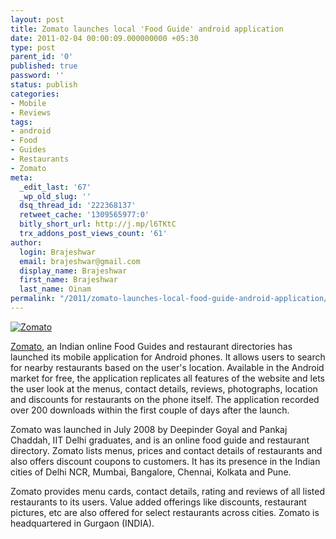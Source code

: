 ```yaml
---
layout: post
title: Zomato launches local 'Food Guide' android application
date: 2011-02-04 00:00:09.000000000 +05:30
type: post
parent_id: '0'
published: true
password: ''
status: publish
categories:
- Mobile
- Reviews
tags:
- android
- Food
- Guides
- Restaurants
- Zomato
meta:
  _edit_last: '67'
  _wp_old_slug: ''
  dsq_thread_id: '222368137'
  retweet_cache: '1309565977:0'
  bitly_short_url: http://j.mp/l6TKtC
  trx_addons_post_views_count: '61'
author:
  login: Brajeshwar
  email: brajeshwar@gmail.com
  display_name: Brajeshwar
  first_name: Brajeshwar
  last_name: Oinam
permalink: "/2011/zomato-launches-local-food-guide-android-application/"
---
```

<p><a href="http://www.zomato.com/"><img src="/static/2011/02/zomato.jpg" alt="Zomato" class="alignright" /></a></p>
<p><a href="http://www.zomato.com/">Zomato</a>, an Indian online Food Guides and restaurant directories has launched its mobile application for Android phones. It allows users to search for nearby restaurants based on the user's location. Available in the Android market for free, the application replicates all features of the website and lets the user look at the menus, contact details, reviews, photographs, location and discounts for restaurants on the phone itself. The application recorded over 200 downloads within the first couple of days after the launch.</p>
<p>Zomato was launched in July 2008 by Deepinder Goyal and Pankaj Chaddah, IIT Delhi graduates, and is an online food guide and restaurant directory. Zomato lists menus, prices and contact details of restaurants and also offers discount coupons to customers. It has its presence in the Indian cities of Delhi NCR, Mumbai, Bangalore, Chennai, Kolkata and Pune.</p>
<p>Zomato provides menu cards, contact details, rating and reviews of all listed restaurants to its users. Value added offerings like discounts, restaurant pictures, etc are also offered for select restaurants across cities. Zomato is headquartered in Gurgaon (INDIA).</p>
